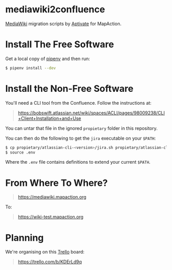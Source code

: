 # mediawiki2confluence

[MediaWiki] migration scripts by [Aptivate] for MapAction.

[MediaWiki]: https://www.mediawiki.org/wiki/MediaWiki
[Aptivate]: http://www.aptivate.org
[MapAction]: https://mapaction.org

# Install The Free Software

Get a local copy of [pipenv] and then run:

[pipenv]: https://docs.pipenv.org

```bash
$ pipenv install --dev
```

# Install the Non-Free Software

You'll need a CLI tool from the Confluence. Follow the instructions at:

> https://bobswift.atlassian.net/wiki/spaces/ACLI/pages/98009238/CLI+Client+Installation+and+Use

You can untar that file in the ignored `propietary` folder in this repository.

You can then do the following to get the `jira` executable on your `$PATH`:

```bash
$ cp propietary/atlassian-cli-<version>/jira.sh propietary/atlassian-cli-<version>/jira
$ source .env
```

Where the `.env` file contains definitions to extend your current `$PATH`.

# From Where To Where?

> https://mediawiki.mapaction.org

To:

> https://wiki-test.mapaction.org

# Planning

We're organising on this [Trello] board:

[Trello]: https://trello.com

> https://trello.com/b/KDErLd9q
